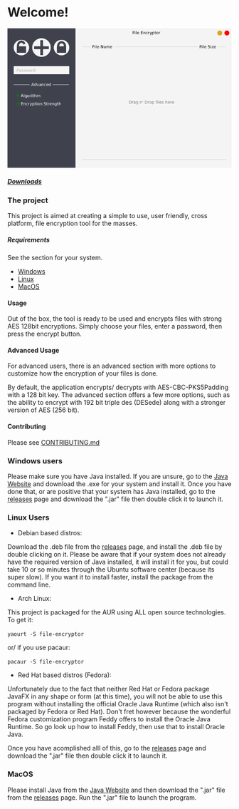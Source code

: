 # Welcome!

![FileEncryptor](https://github.com/AWildBeard/resources/blob/master/FileEncryptor/resources/fileEncryptor.png?raw=true)

##### [Downloads](https://github.com/AWildBeard/FileEncryptor/releases)

### The project

This project is aimed at creating a simple to use,
user friendly, cross platform, file encryption tool
for the masses. 

##### Requirements

See the section for your system.

- [Windows](#windows)
- [Linux](#linux)
- [MacOS](#osx)

#### Usage

Out of the box, the tool is ready to
be used and encrypts files with strong AES 128bit encryptions.
Simply choose your files, enter a password, then press
the encrypt button.

#### Advanced Usage

For advanced users, there is an advanced 
section with more options to customize how the
encryption of your files is done. 

By default, the application encrypts/ decrypts with
AES-CBC-PKS5Padding with a 128 bit key. The
advanced section offers a few more options, such as the
ability to encrypt with 192 bit triple des (DESede) along with a
stronger version of AES (256 bit). 


#### Contributing

Please see [CONTRIBUTING.md](https://github.com/AWildBeard/FileEncryptor/blob/develop/CONTRIBUTING.md)

### <a name="windows"></a>Windows users

Please make sure you have Java installed. If you are unsure, go
to the 
[Java Website](https://www.java.com/en/download/)
and download the .exe for your system and install it. Once you have
done that, or are positive that your system has Java
installed, go to the 
[releases](https://github.com/AWildBeard/FileEncryptor/releases)
page and download the ".jar" file then double click it to
launch it.

### <a name="linux"></a>Linux Users

- Debian based distros:

Download the .deb file from the
[releases](https://github.com/AWildBeard/FileEncryptor/releases)
page, and install the .deb file by double clicking on it.
Please be aware that if your system does not already have
the required version of Java installed, it will
install it for you, but could take 10 or so minutes through the
Ubuntu software center (because its super slow). If you want it to install faster,
install the package from the command line.

- Arch Linux:

This project is packaged for the AUR using ALL open source technologies.
To get it:

```yaourt -S file-encryptor```

or/ if you use pacaur:

```pacaur -S file-encryptor```

- Red Hat based distros (Fedora):

Unfortunately due to the fact that neither Red Hat or Fedora package
JavaFX in any shape or form (at this time), you will not be able to use this program
without installing the official Oracle Java Runtime
(which also isn't packaged by Fedora or Red Hat).
Don't fret however
because the wonderful Fedora customization program Feddy offers to
install the Oracle Java Runtime. So go look up how to install
Feddy, then use that to install Oracle Java.

Once you have acomplished alll of this, go to the
[releases](https://github.com/AWildBeard/FileEncryptor/releases) 
page and download the ".jar" file then double click it to
launch it.

### <a name="osx"></a>MacOS

Please install Java from the 
[Java Website](https://www.java.com/en/download/)
and then download the ".jar" file from the
[releases](https://github.com/AWildBeard/FileEncryptor/releases) 
page. Run the ".jar" file to launch the program.
